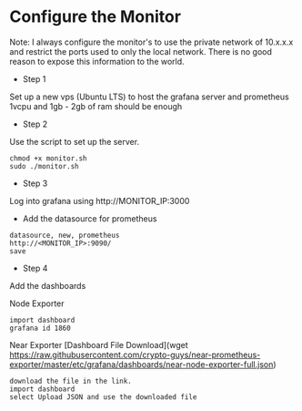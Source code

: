 # Configure the Monitor

Note: I always configure the monitor's to use the private network of 10.x.x.x and restrict the ports used to only the local network. There is no good reason to expose this information to the world.

- Step 1  

Set up a new vps (Ubuntu LTS) to host the grafana server and prometheus 1vcpu and 1gb - 2gb of ram should be enough

- Step 2  

Use the script to set up the server. 
```
chmod +x monitor.sh
sudo ./monitor.sh
```

- Step 3

Log into grafana using http://MONITOR_IP:3000    

- Add the datasource for prometheus

```
datasource, new, prometheus
http://<MONITOR_IP>:9090/
save
```

- Step 4 

Add the dashboards

Node Exporter
```
import dashboard
grafana id 1860
```

Near Exporter [Dashboard File Download](wget https://raw.githubusercontent.com/crypto-guys/near-prometheus-exporter/master/etc/grafana/dashboards/near-node-exporter-full.json)
```
download the file in the link. 
import dashboard
select Upload JSON and use the downloaded file
```
